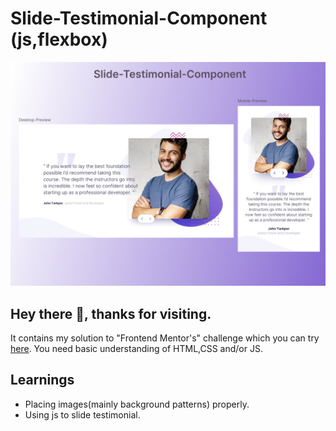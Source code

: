 # Slide-Testimonial-Component (js,flexbox)
   ![Desktop Preview](./images/slide-testimonial.jpg)

## Hey there 👋, thanks for visiting.
  It contains my solution to "Frontend Mentor's" challenge which you can try [here](https://www.frontendmentor.io/challenges/coding-bootcamp-testimonials-slider-4FNyLA8JL).
  You need basic understanding of HTML,CSS and/or JS.

## Learnings
* Placing images(mainly background patterns) properly.
* Using js to slide testimonial.

